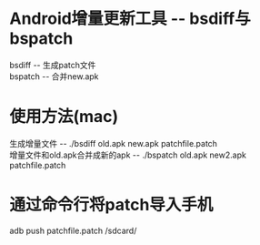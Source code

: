# Android增量更新工具 -- bsdiff与bspatch
  bsdiff -- 生成patch文件  
  bspatch -- 合并new.apk
  
# 使用方法(mac)
  生成增量文件 -- ./bsdiff old.apk new.apk patchfile.patch  
  增量文件和old.apk合并成新的apk -- ./bspatch old.apk new2.apk patchfile.patch
  
# 通过命令行将patch导入手机
  adb push patchfile.patch /sdcard/
